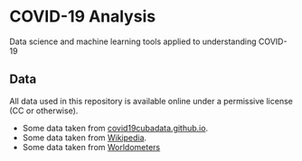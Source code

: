 # COVID-19 Analysis

Data science and machine learning tools applied to understanding COVID-19

## Data

All data used in this repository is available online under a permissive license (CC or otherwise).

* Some data taken from [covid19cubadata.github.io](https://covid19cubadata.github.io).
* Some data taken from [Wikipedia](https://en.wikipedia.org/wiki/Portal:Coronavirus_disease_2019).
* Some data taken from [Worldometers](https://www.worldometers.info/)

